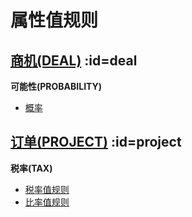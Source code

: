 # 属性值规则 <!-- {docsify-ignore-all} -->










## [商机(DEAL)](module/crm/deal.md)  :id=deal

<p class="panel-title"><b>可能性(PROBABILITY)</b></p>

* [概率](module/crm/deal/value_rule/Probability#defvaluerule)



















## [订单(PROJECT)](module/crm/project.md)  :id=project

<p class="panel-title"><b>税率(TAX)</b></p>

* [税率值规则](module/crm/project/value_rule/Tax#defvaluerule)
* [比率值规则](module/crm/project/value_rule/Tax#defvaluerule2)


























